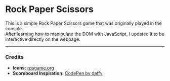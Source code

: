 # Rock Paper Scissors

This is a simple Rock Paper Scissors game that was originally played in the console.  
After learning how to manipulate the DOM with JavaScript, I updated it to be interactive directly on the webpage.

---

### Credits
- **Icons:** [rpsgame.org](https://www.rpsgame.org/)  
- **Scoreboard Inspiration:** [CodePen by daffy](https://codepen.io/dafdy/pen/zYxRPQJ)